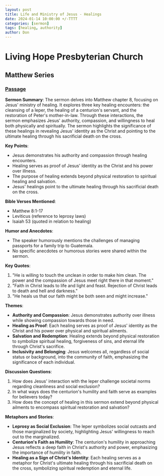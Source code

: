 ```yaml
---
layout: post
title: Life and Ministry of Jesus - Healings
date: 2024-01-14 10:00:00 +/-TTTT
categories: [sermon]
tags: [healing, authority]
author: Don
---
```

# Living Hope Presbyterian Church 

## Matthew Series

### [Passage](https://www.stepbible.org/?q=version=ESV@reference=Matt.8&options=HVNUG)

**Sermon Summary**:
The sermon delves into Matthew chapter 8, focusing on Jesus' ministry of healing. It explores three key healing encounters: the cleansing of a leper, the healing of a centurion's servant, and the restoration of Peter's mother-in-law. Through these interactions, the sermon emphasizes Jesus' authority, compassion, and willingness to heal both physically and spiritually. The sermon highlights the significance of these healings in revealing Jesus' identity as the Christ and pointing to the ultimate healing through his sacrificial death on the cross.

**Key Points**:
- Jesus demonstrates his authority and compassion through healing encounters.
- Healing serves as proof of Jesus' identity as the Christ and his power over illness.
- The purpose of healing extends beyond physical restoration to spiritual healing and salvation.
- Jesus' healings point to the ultimate healing through his sacrificial death on the cross.

**Bible Verses Mentioned**:
- Matthew 8:1-17
- Leviticus (reference to leprosy laws)
- Isaiah 53 (quoted in relation to healing)

**Humor and Anecdotes**:
- The speaker humorously mentions the challenges of managing passports for a family trip to Guatemala.
- No specific anecdotes or humorous stories were shared within the sermon.

**Key Quotes**:
1. "He is willing to touch the unclean in order to make him clean. The power and the compassion of Jesus meet right there in that moment."
2. "Faith in Christ leads to life and light and feast. Rejection of Christ leads to death and hell and darkness."
3. "He heals us that our faith might be both seen and might increase."

**Themes**:
- **Authority and Compassion**: Jesus demonstrates authority over illness while showing compassion towards those in need.
- **Healing as Proof**: Each healing serves as proof of Jesus' identity as the Christ and his power over physical and spiritual ailments.
- **Salvation and Redemption**: Healing extends beyond physical restoration to symbolize spiritual healing, forgiveness of sins, and eternal life through Christ's sacrifice.
- **Inclusivity and Belonging**: Jesus welcomes all, regardless of social status or background, into the community of faith, emphasizing the significance of each individual.

**Discussion Questions**:
1. How does Jesus' interaction with the leper challenge societal norms regarding cleanliness and social exclusion?
2. In what ways does the centurion's humility and faith serve as examples for believers today?
3. How does the concept of healing in this sermon extend beyond physical ailments to encompass spiritual restoration and salvation?

**Metaphors and Stories**:
- **Leprosy as Social Exclusion**: The leper symbolizes social outcasts and those marginalized by society, highlighting Jesus' willingness to reach out to the marginalized.
- **Centurion's Faith as Humility**: The centurion's humility in approaching Jesus reflects a deep faith in Christ's authority and power, emphasizing the importance of humility in faith.
- **Healing as a Sign of Christ's Identity**: Each healing serves as a metaphor for Christ's ultimate healing through his sacrificial death on the cross, symbolizing spiritual redemption and eternal life.
